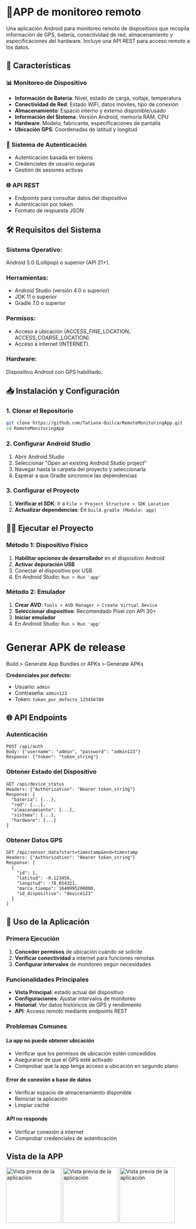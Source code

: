 # 📱APP de monitoreo remoto

Una aplicación Android para monitoreo remoto de dispositivos que recopila información de GPS, batería, conectividad de red, almacenamiento y especificaciones del hardware. Incluye una API REST para acceso remoto a los datos.

## 🚀 Características

### 📊 Monitoreo de Dispositivo
- **Información de Batería**: Nivel, estado de carga, voltaje, temperatura
- **Conectividad de Red**: Estado WiFi, datos móviles, tipo de conexión
- **Almacenamiento**: Espacio interno y externo disponible/usado
- **Información del Sistema**: Versión Android, memoria RAM, CPU
- **Hardware**: Modelo, fabricante, especificaciones de pantalla
- **Ubicación GPS**: Coordenadas de latitud y longitud

### 🔐 Sistema de Autenticación
- Autenticación basada en tokens
- Credenciales de usuario seguras
- Gestión de sesiones activas

### 🌐 API REST
- Endpoints para consultar datos del dispositivo
- Autenticación por token
- Formato de respuesta JSON

## 🛠️ Requisitos del Sistema

  ### Sistema Operativo: 
Android 5.0 (Lollipop) o superior (API 21+).

 ### Herramientas: 
- Android Studio (versión 4.0 o superior)
- JDK 11 o superior
- Gradle 7.0 o superior

 ### Permisos:
- Acceso a ubicación (ACCESS_FINE_LOCATION, ACCESS_COARSE_LOCATION).
- Acceso a internet (INTERNET).

 ### Hardware:
Dispositivo Android con GPS habilitado.

## 📥 Instalación y Configuración

### 1. Clonar el Repositorio
```bash
git clone https://github.com/Tatiana-Quilca/RemoteMonitoringApp.git
cd RemoteMonitoringApp
```

### 2. Configurar Android Studio
1. Abrir Android Studio
2. Seleccionar "Open an existing Android Studio project"
3. Navegar hasta la carpeta del proyecto y seleccionarla
4. Esperar a que Gradle sincronice las dependencias

### 3. Configurar el Proyecto
1. **Verificar el SDK**: Ir a `File > Project Structure > SDK Location`
2. **Actualizar dependencias**: En `build.gradle (Module: app)` 

## 🏃‍♂️ Ejecutar el Proyecto

### Método 1: Dispositivo Físico
1. **Habilitar opciones de desarrollador** en el dispositivo Android
2. **Activar depuración USB**
3. Conectar el dispositivo por USB
4. En Android Studio: `Run > Run 'app'`

### Método 2: Emulador
1. **Crear AVD**: `Tools > AVD Manager > Create Virtual Device`
2. **Seleccionar dispositivo**: Recomendado Pixel con API 30+
3. **Iniciar emulador**
4. En Android Studio: `Run > Run 'app'`

# Generar APK de release
Build > Generate App Bundles or APKs > Generate APKs

**Credenciales por defecto:**
- Usuario: `admin`
- Contraseña: `admin123`
- Token: `token_por_defecto_123456789`

## 🌐 API Endpoints

### Autenticación
```
POST /api/auth
Body: {"username": "admin", "password": "admin123"}
Response: {"token": "token_string"}
```

### Obtener Estado del Dispositivo
```
GET /api/device_status
Headers: {"Authorization": "Bearer token_string"}
Response: {
  "bateria": {...},
  "red": {...},
  "almacenamiento": {...},
  "sistema": {...},
  "hardware": {...}
}
```

### Obtener Datos GPS
```
GET /api/sensor_data?start=timestamp&end=timestamp
Headers: {"Authorization": "Bearer token_string"}
Response: [
  {
    "id": 1,
    "latitud": -0.123456,
    "longitud": -78.654321,
    "marca_tiempo": 1640995200000,
    "id_dispositivo": "device123"
  }
]
```

## 📱 Uso de la Aplicación

### Primera Ejecución
1. **Conceder permisos** de ubicación cuando se solicite
2. **Verificar conectividad** a internet para funciones remotas
3. **Configurar intervalos** de monitoreo según necesidades

### Funcionalidades Principales
- **Vista Principal**: estado actual del dispositivo
- **Configuraciones**: Ajustar intervalos de monitoreo
- **Historial**: Ver datos históricos de GPS y rendimiento
- **API**: Acceso remoto mediante endpoints REST


### Problemas Comunes

#### La app no puede obtener ubicación
- Verificar que los permisos de ubicación estén concedidos
- Asegurarse de que el GPS esté activado
- Comprobar que la app tenga acceso a ubicación en segundo plano

#### Error de conexión a base de datos
- Verificar espacio de almacenamiento disponible
- Reiniciar la aplicación
- Limpiar caché
#### API no responde
- Verificar conexión a internet
- Comprobar credenciales de autenticación

## Vista de la APP 
<img src="https://github.com/user-attachments/assets/e256ed71-e1c1-472c-a7a9-ae55de13ec14" alt="Vista previa de la aplicación" width="150">
<img src="https://github.com/user-attachments/assets/be0507cc-2de8-464e-8320-e906c41a3f24" alt="Vista previa de la aplicación" width="150">
<img src="https://github.com/user-attachments/assets/790ce22c-d27b-4700-bc19-a57a931b4baf" alt="Vista previa de la aplicación" width="150">



